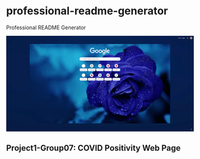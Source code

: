 # professional-readme-generator
Professional README Generator

![caption](./assets/images/new-tab.gif)
## Project1-Group07: COVID Positivity Web Page

